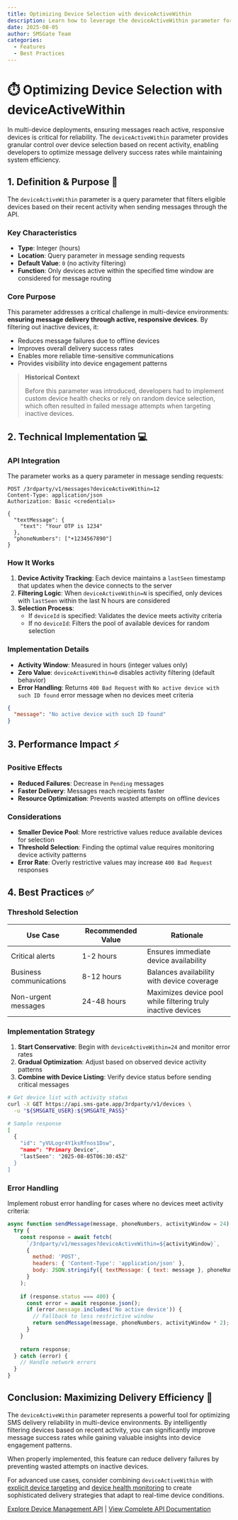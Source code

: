 ```yaml
---
title: Optimizing Device Selection with deviceActiveWithin
description: Learn how to leverage the deviceActiveWithin parameter for precise device targeting and improved message delivery reliability.
date: 2025-08-05
author: SMSGate Team
categories:
  - Features
  - Best Practices
---
```


# ⏱️ Optimizing Device Selection with deviceActiveWithin

In multi-device deployments, ensuring messages reach active, responsive devices is critical for reliability. The `deviceActiveWithin` parameter provides granular control over device selection based on recent activity, enabling developers to optimize message delivery success rates while maintaining system efficiency.

<!-- more -->

## 1. Definition & Purpose 📌

The `deviceActiveWithin` parameter is a query parameter that filters eligible devices based on their recent activity when sending messages through the API.

### Key Characteristics

- **Type**: Integer (hours)
- **Location**: Query parameter in message sending requests
- **Default Value**: `0` (no activity filtering)
- **Function**: Only devices active within the specified time window are considered for message routing

### Core Purpose

This parameter addresses a critical challenge in multi-device environments: **ensuring message delivery through active, responsive devices**. By filtering out inactive devices, it:

- Reduces message failures due to offline devices
- Improves overall delivery success rates
- Enables more reliable time-sensitive communications
- Provides visibility into device engagement patterns

> **Historical Context**  
> 
> Before this parameter was introduced, developers had to implement custom device health checks or rely on random device selection, which often resulted in failed message attempts when targeting inactive devices.

## 2. Technical Implementation 💻

### API Integration

The parameter works as a query parameter in message sending requests:

```http title="Basic usage with activity filtering"
POST /3rdparty/v1/messages?deviceActiveWithin=12
Content-Type: application/json
Authorization: Basic <credentials>

{
  "textMessage": {
    "text": "Your OTP is 1234"
  },
  "phoneNumbers": ["+1234567890"]
}
```

### How It Works

1. **Device Activity Tracking**: Each device maintains a `lastSeen` timestamp that updates when the device connects to the server
2. **Filtering Logic**: When `deviceActiveWithin=N` is specified, only devices with `lastSeen` within the last N hours are considered
3. **Selection Process**:
    - If `deviceId` is specified: Validates the device meets activity criteria
    - If no `deviceId`: Filters the pool of available devices for random selection

### Implementation Details

- **Activity Window**: Measured in hours (integer values only)
- **Zero Value**: `deviceActiveWithin=0` disables activity filtering (default behavior)
- **Error Handling**: Returns `400 Bad Request` with `No active device with such ID found` error message when no devices meet criteria

```json title="Error response for inactive device"
{
  "message": "No active device with such ID found"
}
```

## 3. Performance Impact ⚡

### Positive Effects

- **Reduced Failures**: Decrease in `Pending` messages
- **Faster Delivery**: Messages reach recipients faster
- **Resource Optimization**: Prevents wasted attempts on offline devices

### Considerations

- **Smaller Device Pool**: More restrictive values reduce available devices for selection
- **Threshold Selection**: Finding the optimal value requires monitoring device activity patterns
- **Error Rate**: Overly restrictive values may increase `400 Bad Request` responses

## 4. Best Practices ✅

### Threshold Selection

| Use Case                | Recommended Value | Rationale                                                    |
| ----------------------- | ----------------- | ------------------------------------------------------------ |
| Critical alerts         | 1-2 hours         | Ensures immediate device availability                        |
| Business communications | 8-12 hours        | Balances availability with device coverage                   |
| Non-urgent messages     | 24-48 hours       | Maximizes device pool while filtering truly inactive devices |

### Implementation Strategy

1. **Start Conservative**: Begin with `deviceActiveWithin=24` and monitor error rates
2. **Gradual Optimization**: Adjust based on observed device activity patterns
3. **Combine with Device Listing**: Verify device status before sending critical messages

```bash title="Pre-check device status"
# Get device list with activity status
curl -X GET https://api.sms-gate.app/3rdparty/v1/devices \
  -u "${SMSGATE_USER}:${SMSGATE_PASS}"

# Sample response
[
  {
    "id": "yVULogr4Y1ksRfnos1Dsw",
    "name": "Primary Device",
    "lastSeen": "2025-08-05T06:30:45Z"
  }
]
```

### Error Handling

Implement robust error handling for cases where no devices meet activity criteria:

```javascript title="Error handling example"
async function sendMessage(message, phoneNumbers, activityWindow = 24) {
  try {
    const response = await fetch(
      `/3rdparty/v1/messages?deviceActiveWithin=${activityWindow}`,
      {
        method: 'POST',
        headers: { 'Content-Type': 'application/json' },
        body: JSON.stringify({ textMessage: { text: message }, phoneNumbers })
      }
    );
    
    if (response.status === 400) {
      const error = await response.json();
      if (error.message.includes('No active device')) {
        // Fallback to less restrictive window
        return sendMessage(message, phoneNumbers, activityWindow * 2);
      }
    }
    
    return response;
  } catch (error) {
    // Handle network errors
  }
}
```

## Conclusion: Maximizing Delivery Efficiency 🚀

The `deviceActiveWithin` parameter represents a powerful tool for optimizing SMS delivery reliability in multi-device environments. By intelligently filtering devices based on recent activity, you can significantly improve message success rates while gaining valuable insights into device engagement patterns.

When properly implemented, this feature can reduce delivery failures by preventing wasted attempts on inactive devices.

For advanced use cases, consider combining `deviceActiveWithin` with [explicit device targeting](./2025-07-20_targeting-messages-to-specific-devices.md) and [device health monitoring](../../features/health.md) to create sophisticated delivery strategies that adapt to real-time device conditions.

[Explore Device Management API](https://api.sms-gate.app/#/Devices) | [View Complete API Documentation](https://api.sms-gate.app)
